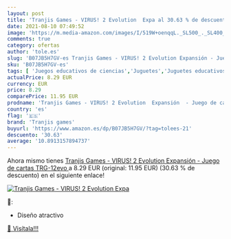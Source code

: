 ```yaml
---
layout: post
title: 'Tranjis Games - VIRUS! 2 Evolution  Expa al 30.63 % de descuento'
date: 2021-08-10 07:49:52
image: 'https://m.media-amazon.com/images/I/519W+oenqqL._SL500_._SL400_.jpg'
comments: true
category: ofertas
author: 'tole.es'
slug: 'B07JB5H7GV-es Tranjis Games - VIRUS! 2 Evolution Expansión - Juego de...'
sku: 'B07JB5H7GV-es'
tags: [ 'Juegos educativos de ciencias','Juguetes','Juguetes educativos','Juguetes y juegos','cartas','de','juego','tranjis games', ]
actualPrice: 8.29 EUR
currency: EUR
price: 8.29
comparePrice: 11.95 EUR
prodname: 'Tranjis Games - VIRUS! 2 Evolution  Expansión  - Juego de cartas  TRG-12evo '
country: 'es'
flag: '🇪🇸'
brand: 'Tranjis games'
buyurl: 'https://www.amazon.es/dp/B07JB5H7GV/?tag=tolees-21'
descuento: '30.63'
average: '10.8913157894737'
---
```


Ahora mismo tienes [Tranjis Games - VIRUS! 2 Evolution  Expansión  - Juego de cartas  TRG-12evo ](https://www.amazon.es/dp/B07JB5H7GV/?tag=tolees-21) a 8.29 EUR (original: 11.95 EUR) (30.63 %  de descuento) en el siguiente enlace!

[![Tranjis Games - VIRUS! 2 Evolution  Expa](https://m.media-amazon.com/images/I/519W+oenqqL._SL500_._SL400_.jpg)](https://www.amazon.es/dp/B07JB5H7GV/?tag=tolees-21)

🔎:

- Diseño atractivo

[🛒 Visítala!!!](https://www.amazon.es/dp/B07JB5H7GV/?tag=tolees-21)
